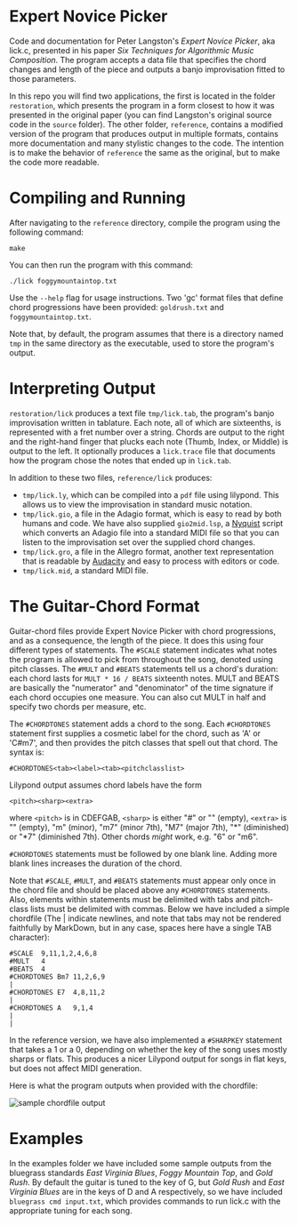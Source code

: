 # Expert Novice Picker

Code and documentation for Peter Langston's *Expert Novice Picker*, aka lick.c, presented in his paper *Six Techniques for Algorithmic Music Composition*. The program accepts a data file that specifies the chord changes and length of the piece and outputs a banjo improvisation fitted to those parameters.

In this repo you will find two applications, the first is located in the folder `restoration`, which presents the program in a form closest to how it was presented in the original paper (you can find Langston's original source code in the `source` folder). The other folder, `reference`, contains a modified version of the program that produces output in multiple formats, contains more documentation and many stylistic changes to the code. The intention is to make the behavior of `reference` the same as the original, but to make the code more readable. 

# Compiling and Running

After navigating to the `reference` directory, compile the program using the following command:

	make

You can then run the program with this command:

    ./lick foggymountaintop.txt

Use the `--help` flag for usage instructions. Two 'gc' format files that define chord progressions have been provided: `goldrush.txt` and `foggymountaintop.txt`.

Note that, by default, the program assumes that there is a directory named `tmp` in the same directory as the executable, used to store the program's output.

# Interpreting Output

`restoration/lick` produces a text file `tmp/lick.tab`, the program's banjo improvisation written in tablature. Each note, all of which are sixteenths, is represented with a fret number over a string. Chords are output to the right and the right-hand finger that plucks each note (Thumb, Index, or Middle) is output to the left. It optionally produces a `lick.trace` file that documents how the program chose the notes that ended up in `lick.tab`.

In addition to these two files, `reference/lick` produces:

- `tmp/lick.ly`, which can be compiled into a `pdf` file using lilypond. This allows us to view the improvisation in standard music notation.
- `tmp/lick.gio`, a file in the Adagio format, which is easy to read by both humans and code. We have also supplied `gio2mid.lsp`, a [Nyquist](https://www.cs.cmu.edu/~music/nyquist/) script which converts an Adagio file into a standard MIDI file so that you can listen to the improvisation set over the supplied chord changes.
- `tmp/lick.gro`, a file in the Allegro format, another text representation that is readable by [Audacity](https://audacityteam.org) and easy to process with editors or code.
- `tmp/lick.mid`, a standard MIDI file.

# The Guitar-Chord Format

Guitar-chord files provide Expert Novice Picker with chord progressions, and as a consequence, the length of the piece. It does this using four different types of statements. The `#SCALE` statement indicates what notes the program is allowed to pick from throughout the song, denoted using pitch classes. The `#MULT` and `#BEATS` statements tell us a chord's duration: each chord lasts for `MULT * 16 / BEATS` sixteenth notes. MULT and BEATS are basically the "numerator" and "denominator" of the time signature if each chord occupies one measure. You can also cut MULT in half and specify two chords per measure, etc.

The `#CHORDTONES` statement adds a chord to the song. Each `#CHORDTONES` statement first supplies a cosmetic label for the chord, such as 'A' or 'C#m7', and then provides the pitch classes that spell out that chord. The syntax is:

    #CHORDTONES<tab><label><tab><pitchclasslist>

Lilypond output assumes chord labels have the form

    <pitch><sharp><extra>

where `<pitch>` is in CDEFGAB, `<sharp>` is either "#" or "" (empty), `<extra>` is "" (empty), "m" (minor), "m7" (minor 7th), "M7" (major 7th), "*" (diminished) or "*7" (diminished 7th). Other chords *might* work, e.g. "6" or "m6".
    
`#CHORDTONES` statements must be followed by one blank line. Adding more blank lines increases the duration of the chord.

Note that `#SCALE`, `#MULT`, and `#BEATS` statements must appear only once in the chord file and should be placed above any `#CHORDTONES` statements. Also, elements within statements must be delimited with tabs and pitch-class lists must be delimited with commas. Below we have included a simple chordfile (The | indicate newlines, and note that tabs may not be rendered faithfully by MarkDown, but in any case, spaces here have a single TAB character):

	#SCALE	9,11,1,2,4,6,8
	#MULT	4
	#BEATS	4
	#CHORDTONES	Bm7	11,2,6,9
	|
	#CHORDTONES	E7	4,8,11,2
	|
	#CHORDTONES	A	9,1,4
	|
	|

In the reference version, we have also implemented a `#SHARPKEY` statement that takes a 1 or a 0, depending on whether the key of the song uses mostly sharps or flats. This produces a nicer Lilypond output for songs in flat keys, but does not affect MIDI generation.

Here is what the program outputs when provided with the chordfile:

![sample chordfile output](https://raw.githubusercontent.com/vineshsridhar/Expert-Novice-Picker/main/figures/ii%20V.png)

# Examples

In the examples folder we have included some sample outputs from the bluegrass standards *East Virginia Blues*, *Foggy Mountain Top*, and *Gold Rush*. By default the guitar is tuned to the key of G, but *Gold Rush* and *East Virginia Blues* are in the keys of D and A respectively, so we have included `bluegrass cmd input.txt`, which provides commands to run lick.c with the appropriate tuning for each song. 





